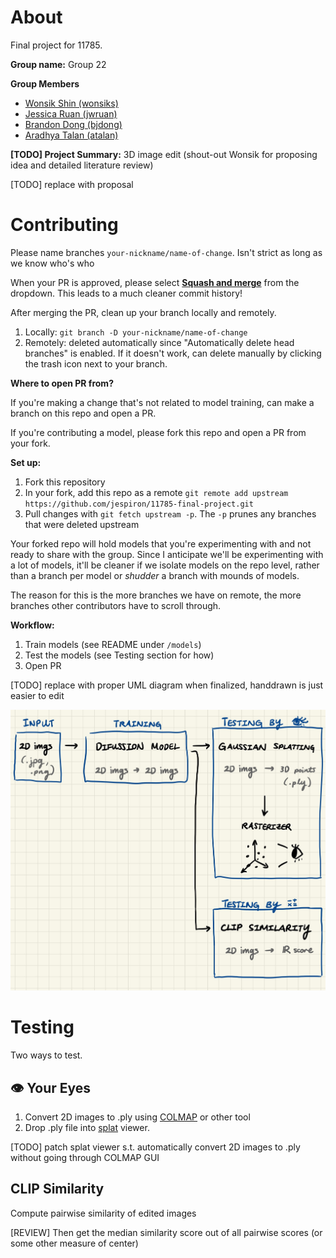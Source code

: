 # About

Final project for 11785.

**Group name:** Group 22

**Group Members**
* [Wonsik Shin (wonsiks)](https://github.com/ceteris11)
* [Jessica Ruan (jwruan)](https://github.com/jespiron)
* [Brandon Dong (bjdong)](https://github.com/sad-ish-cat)
* [Aradhya Talan (atalan)](https://github.com/aradhyatalan)

**[TODO] Project Summary:** 3D image edit (shout-out Wonsik for proposing idea and detailed literature review)

[TODO] replace with proposal

# Contributing

Please name branches `your-nickname/name-of-change`. Isn't strict as long as we know who's who

When your PR is approved, please select **[Squash and merge](https://www.lloydatkinson.net/posts/2022/should-you-squash-merge-or-merge-commit/)** from the dropdown. This leads to a much cleaner commit history!

After merging the PR, clean up your branch locally and remotely.
1. Locally: `git branch -D your-nickname/name-of-change`
2. Remotely: deleted automatically since "Automatically delete head branches" is enabled. If it doesn't work, can delete manually by clicking the trash icon next to your branch.

**Where to open PR from?**

If you're making a change that's not related to model training, can make a branch on this repo and open a PR.

If you're contributing a model, please fork this repo and open a PR from your fork.

**Set up:**
1. Fork this repository
2. In your fork, add this repo as a remote `git remote add upstream https://github.com/jespiron/11785-final-project.git`
3. Pull changes with `git fetch upstream -p`. The `-p` prunes any branches that were deleted upstream

Your forked repo will hold models that you're experimenting with and not ready to share with the group. Since I anticipate we'll be experimenting with a lot of models, it'll be cleaner if we isolate models on the repo level, rather than a branch per model or *shudder* a branch with mounds of models.

The reason for this is the more branches we have on remote, the more branches other contributors have to scroll through.

**Workflow:**
1. Train models (see README under `/models`)
2. Test the models (see Testing section for how)
3. Open PR

[TODO] replace with proper UML diagram when finalized, handdrawn is just easier to edit

![workflow](./assets/workflow.jpg)

# Testing

Two ways to test.

## 👁️ Your Eyes

1. Convert 2D images to .ply using [COLMAP](https://colmap.github.io/tutorial.html#quickstart) or other tool
2. Drop .ply file into [splat](splat/) viewer.

[TODO] patch splat viewer s.t. automatically convert 2D images to .ply without going through COLMAP GUI

## CLIP Similarity

Compute pairwise similarity of edited images

[REVIEW] Then get the median similarity score out of all pairwise scores (or some other measure of center)